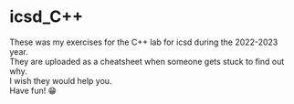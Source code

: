 # icsd_C++

These was my exercises for the C++ lab for icsd during the 2022-2023 year.\
They are uploaded as a cheatsheet when someone gets stuck to find out why.\
I wish they would help you.\
Have fun! 😁
